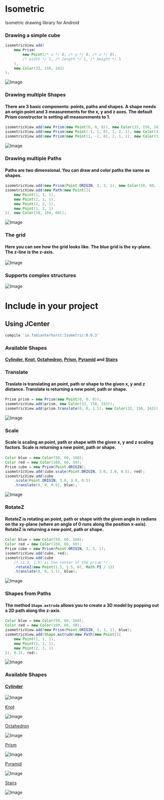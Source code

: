 # Isometric
Isometric drawing library for Android

### Drawing a simple cube

```java
isometricView.add(
	new Prism(
		new Point(/* x */ 0, /* y */ 0, /* z */ 0), 
		/* width */ 1, /* length */ 1, /* height */ 1
	), 
	new Color(33, 150, 243)
);
```

![Image](https://github.com/FabianTerhorst/Isometric/blob/master/lib/screenshots/io.fabianterhorst.isometric.screenshot.IsometricViewTest_doScreenshotOne.png?raw=true)

### Drawing multiple Shapes
#### There are 3 basic components: points, paths and shapes. A shape needs an origin point and 3 measurements for the x, y and z axes. The default Prism constructor is setting all measurements to 1.

```java
isometricView.add(new Prism(new Point(0, 0, 0)), new Color(33, 150, 243));
isometricView.add(new Prism(new Point(-1, 1, 0), 1, 2, 1), new Color(33, 150, 243));
isometricView.add(new Prism(new Point(1, -1, 0), 2, 1, 1), new Color(33, 150, 243));
```

![Image](https://github.com/FabianTerhorst/Isometric/blob/master/lib/screenshots/io.fabianterhorst.isometric.screenshot.IsometricViewTest_doScreenshotTwo.png?raw=true)

### Drawing multiple Paths
#### Paths are two dimensional. You can draw and color paths the same as shapes.

```java
isometricView.add(new Prism(Point.ORIGIN, 3, 3, 1), new Color(50, 60, 160));
isometricView.add(new Path(new Point[]{
    new Point(1, 1, 1),
    new Point(2, 1, 1),
    new Point(2, 2, 1),
    new Point(1, 2, 1)
}), new Color(50, 160, 60));
```

![Image](https://github.com/FabianTerhorst/Isometric/blob/master/lib/screenshots/io.fabianterhorst.isometric.screenshot.IsometricViewTest_doScreenshotPath.png?raw=true)

### The grid
#### Here you can see how the grid looks like. The blue grid is the xy-plane. The z-line is the z-axis.

![Image](https://github.com/FabianTerhorst/Isometric/blob/master/lib/screenshots/io.fabianterhorst.isometric.screenshot.IsometricViewTest_doScreenshotGrid.png?raw=true)

### Supports complex structures

![Image](https://github.com/FabianTerhorst/Isometric/blob/master/lib/screenshots/io.fabianterhorst.isometric.screenshot.IsometricViewTest_doScreenshotThree.png?raw=true)

# Include in your project
## Using JCenter
```groovy
compile 'io.fabianterhorst:Isometric:0.0.3'
```

### Available Shapes
#### [Cylinder](https://github.com/FabianTerhorst/Isometric/blob/master/lib/src/main/java/io/fabianterhorst/isometric/shapes/Cylinder.java), [Knot](https://github.com/FabianTerhorst/Isometric/blob/master/lib/src/main/java/io/fabianterhorst/isometric/shapes/Knot.java), [Octahedron](https://github.com/FabianTerhorst/Isometric/blob/master/lib/src/main/java/io/fabianterhorst/isometric/shapes/Octahedron.java), [Prism](https://github.com/FabianTerhorst/Isometric/blob/master/lib/src/main/java/io/fabianterhorst/isometric/shapes/Prism.java), [Pyramid](https://github.com/FabianTerhorst/Isometric/blob/master/lib/src/main/java/io/fabianterhorst/isometric/shapes/Pyramid.java) and [Stairs](https://github.com/FabianTerhorst/Isometric/blob/master/lib/src/main/java/io/fabianterhorst/isometric/shapes/Stairs.java)

### Translate
#### Traslate is translating an point, path or shape to the given x, y and z distance. Translate is returning a new point, path or shape.

```java
Prism prism = new Prism(new Point(0, 0, 0));
isometricView.add(prism, new Color(33, 150, 243));
isometricView.add(prism.translate(0, 0, 1.1), new Color(33, 150, 243));
```

![Image](https://github.com/FabianTerhorst/Isometric/blob/master/lib/screenshots/io.fabianterhorst.isometric.screenshot.IsometricViewTest_doScreenshotTranslate.png?raw=true)

### Scale
#### Scale is scaling an point, path or shape with the given x, y and z scaling factors. Scale is returning a new point, path or shape.

```java
Color blue = new Color(50, 60, 160);
Color red = new Color(160, 60, 50);
Prism cube = new Prism(Point.ORIGIN);
isometricView.add(cube.scale(Point.ORIGIN, 3.0, 3.0, 0.5), red);
isometricView.add(cube
	.scale(Point.ORIGIN, 3.0, 3.0, 0.5)
	.translate(0, 0, 0.6), blue);
```

![Image](https://github.com/FabianTerhorst/Isometric/blob/master/lib/screenshots/io.fabianterhorst.isometric.screenshot.IsometricViewTest_doScreenshotScale.png?raw=true)

### RotateZ
#### RotateZ is rotating an point, path or shape with the given angle in radians on the xy-plane (where an angle of 0 runs along the position x-axis). RotateZ is returning a new point, path or shape.

```java
Color blue = new Color(50, 60, 160);
Color red = new Color(160, 60, 50);
Prism cube = new Prism(Point.ORIGIN, 3, 3, 1);
isometricView.add(cube, red);
isometricView.add(cube
	/* (1.5, 1.5) is the center of the prism */
	.rotateZ(new Point(1.5, 1.5, 0), Math.PI / 12)
	.translate(0, 0, 1.1), blue);
```

![Image](https://github.com/FabianTerhorst/Isometric/blob/master/lib/screenshots/io.fabianterhorst.isometric.screenshot.IsometricViewTest_doScreenshotRotateZ.png?raw=true)

### Shapes from Paths
#### The method ```Shape.extrude``` allows you to create a 3D model by popping out a 2D path along the z-axis.

```java
Color blue = new Color(50, 60, 160);
Color red = new Color(160, 60, 50);
isometricView.add(new Prism(Point.ORIGIN, 3, 3, 1), blue);
isometricView.add(Shape.extrude(new Path(new Point[]{
	new Point(1, 1, 1),
	new Point(2, 1, 1),
	new Point(2, 3, 1)
}), 0.3), red);
```

![Image](https://github.com/FabianTerhorst/Isometric/blob/master/lib/screenshots/io.fabianterhorst.isometric.screenshot.IsometricViewTest_doScreenshotExtrude.png?raw=true)

### Available Shapes
#### [Cylinder](https://github.com/FabianTerhorst/Isometric/blob/master/lib/src/main/java/io/fabianterhorst/isometric/shapes/Cylinder.java)

![Image](https://github.com/FabianTerhorst/Isometric/blob/master/lib/screenshots/io.fabianterhorst.isometric.screenshot.IsometricViewTest_doScreenshotCylinder.png?raw=true)

[Knot](https://github.com/FabianTerhorst/Isometric/blob/master/lib/src/main/java/io/fabianterhorst/isometric/shapes/Knot.java)

![Image](https://github.com/FabianTerhorst/Isometric/blob/master/lib/screenshots/io.fabianterhorst.isometric.screenshot.IsometricViewTest_doScreenshotKnot.png?raw=true)

[Octahedron](https://github.com/FabianTerhorst/Isometric/blob/master/lib/src/main/java/io/fabianterhorst/isometric/shapes/Octahedron.java)

![Image](https://github.com/FabianTerhorst/Isometric/blob/master/lib/screenshots/io.fabianterhorst.isometric.screenshot.IsometricViewTest_doScreenshotOctahedron.png?raw=true)

[Prism](https://github.com/FabianTerhorst/Isometric/blob/master/lib/src/main/java/io/fabianterhorst/isometric/shapes/Prism.java)

![Image](https://github.com/FabianTerhorst/Isometric/blob/master/lib/screenshots/io.fabianterhorst.isometric.screenshot.IsometricViewTest_doScreenshotPrism.png?raw=true)

[Pyramid](https://github.com/FabianTerhorst/Isometric/blob/master/lib/src/main/java/io/fabianterhorst/isometric/shapes/Pyramid.java) 

![Image](https://github.com/FabianTerhorst/Isometric/blob/master/lib/screenshots/io.fabianterhorst.isometric.screenshot.IsometricViewTest_doScreenshotPyramid.png?raw=true)

[Stairs](https://github.com/FabianTerhorst/Isometric/blob/master/lib/src/main/java/io/fabianterhorst/isometric/shapes/Stairs.java)

![Image](https://github.com/FabianTerhorst/Isometric/blob/master/lib/screenshots/io.fabianterhorst.isometric.screenshot.IsometricViewTest_doScreenshotStairs.png?raw=true)
